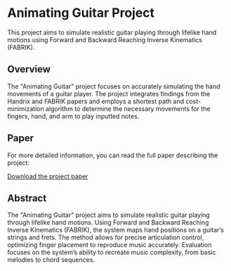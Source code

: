 # Animating Guitar Project

This project aims to simulate realistic guitar playing through lifelike hand motions using Forward and Backward Reaching Inverse Kinematics (FABRIK).

## Overview

The "Animating Guitar" project focuses on accurately simulating the hand movements of a guitar player. The project integrates findings from the Handrix and FABRIK papers and employs a shortest path and cost-minimization algorithm to determine the necessary movements for the fingers, hand, and arm to play inputted notes.

## Paper

For more detailed information, you can read the full paper describing the project:

[Download the project paper](https://github.com/taikil/Animating-Guitar/blob/master/Tai_Kilpatrick_CSC473_Paper-1.pdf)

## Abstract

The "Animating Guitar" project aims to simulate realistic guitar playing through lifelike hand motions. Using Forward and Backward Reaching Inverse Kinematics (FABRIK), the system maps hand positions on a guitar’s strings and frets. The method allows for precise articulation control, optimizing finger placement to reproduce music accurately. Evaluation focuses on the system’s ability to recreate music complexity, from basic melodies to chord sequences.
